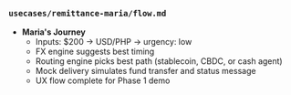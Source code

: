 ### `usecases/remittance-maria/flow.md`
- **Maria's Journey**
  - Inputs: $200 → USD/PHP → urgency: low
  - FX engine suggests best timing
  - Routing engine picks best path (stablecoin, CBDC, or cash agent)
  - Mock delivery simulates fund transfer and status message
  - UX flow complete for Phase 1 demo